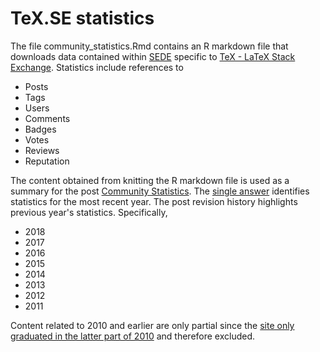 # TeX.SE statistics

The file community_statistics.Rmd contains an R markdown file that downloads data contained within [SEDE](//data.stackexchange.com/tex) specific to [TeX - LaTeX Stack Exchange](//tex.stackexchange.com). Statistics include references to

- Posts
- Tags
- Users
- Comments
- Badges
- Votes
- Reviews
- Reputation

The content obtained from knitting the R markdown file is used as a summary for the post [Community Statistics](//tex.meta.stackexchange.com/q/5824/5764). The [single answer](//tex.meta.stackexchange.com/a/6465/5764) identifies statistics for the most recent year. The post revision history highlights previous year's statistics. Specifically,

- 2018
- 2017
- 2016
- 2015
- 2014
- 2013
- 2012
- 2011

Content related to 2010 and earlier are only partial since the [site only graduated in the latter part of 2010](//tex.meta.stackexchange.com/q/3175/5764) and therefore excluded.
